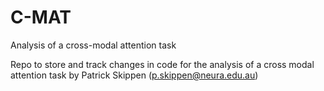 # C-MAT
Analysis of a cross-modal attention task

Repo to store and track changes in code for the analysis of a cross modal attention task by Patrick Skippen (p.skippen@neura.edu.au)

